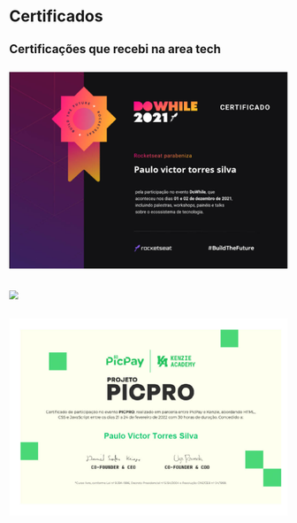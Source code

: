 # Certificados

## Certificações que recebi na area tech

## <img src="Imagens\certificado-rocketseat-dowhile-202110241024_1.jpg" style="width:700px">

## <img src="Imagens\Certificado Python - Flask.png" style="width:700px">

## <img src="Imagens\Certificado-picpro.jpg" style="width:700px">
